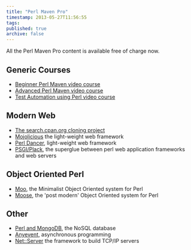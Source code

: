 ```yaml
---
title: "Perl Maven Pro"
timestamp: 2013-05-27T11:56:55
tags:
published: true
archive: false
---
```



All the Perl Maven Pro content is available free of charge now.

<!--
The <b>Perl Maven Pro</b> is a paid service where subscribers get 5-6 new articles and screencast every month.
See the previous articles [in the archive](/archive?tag=pro) and on the following pages:
-->


## Generic Courses
* [Beginner Perl Maven video course](/beginner-perl-maven-video-course)
* [Advanced Perl Maven video course](/advanced-perl-maven-video-course)
* [Test Automation using Perl video course](/testing)

## Modern Web
* [The search.cpan.org cloning project](/search-cpan-org)
* [Mojolicious](/mojolicious) the light-weight web framework
* [Perl Dancer](/dancer), light-weight web framework
* [PSGI/Plack](/psgi), the superglue between perl web application frameworks and web servers

## Object Oriented Perl
* [Moo](/moo), the Minimalist Object Oriented system for Perl
* [Moose](/moose), the 'post modern' Object Oriented system for Perl

## Other
* [Perl and MongoDB](/mongodb), the NoSQL database
* [Anyevent](/anyevent), asynchronous programming
* [Net::Server](/net-server) the framework to build TCP/IP servers

